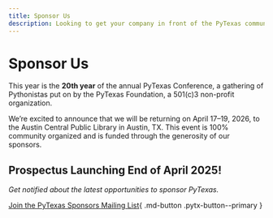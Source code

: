 ```yaml
---
title: Sponsor Us
description: Looking to get your company in front of the PyTexas community? Sponsor us today!
---
```

# Sponsor Us

This year is the **20th year** of the annual PyTexas Conference, a gathering of Pythonistas put on by the PyTexas Foundation, a 501(c)3 non-profit organization. 

We’re excited to announce that we will be returning on April 17&ndash;19, 2026, to the Austin Central Public Library in Austin, TX. 
This event is 100% community organized and is funded through the generosity of our sponsors.

## Prospectus Launching End of April 2025!

*Get notified about the latest opportunities to sponsor PyTexas.*

[Join the PyTexas Sponsors Mailing List](https://mailchi.mp/fc46f2d077fe/pytexas-sponsors){ .md-button .pytx-button--primary }




<!-- 
///If your enterprising self found this, it is not ready. This is last years. Shoo./// 
## 2026 Prospectus

| | Platinum | Gold | Silver | Bronze | Lanyard | Live Captioning | Food/Coffee | Networking Event | 
| -- | :--: |  :--: |  :--: |  :--: |  :--: |  :--: |  :--: | :--: |
| Number remaining | 2 | 4 | 4 | 15 | 2 | 2 | 2 | 6 |
| Cost (USD) | 9000 | 5000 | 3000 | 1000 | 2000 | 2000 | 4000 | 4000 |
| Tickets included | 4 | 2 | 1 | 1 | 2 | 2 | 2 | 2 |
| Pitch | 2 min | 2 min | 1 min | 1 min | 2 min | 2 min | 2 min | 2 min |
| Table | :fontawesome-solid-check: | :fontawesome-solid-check: | :fontawesome-solid-check: | | | | | :fontawesome-solid-check: [^1] |
| Sponsored talk<br/>Slot before lunch, 20 minutes | :fontawesome-solid-check: [^2] ||||||||
| Logo on lanyard | |||| :fontawesome-solid-check: ||
| Logo on PyTexas videos and live stream | ||||| :fontawesome-solid-check: ||
| Logo at breakfast, lunch,<br/>snacks, and beverages | |||||| :fontawesome-solid-check: ||
| Logo on website | :fontawesome-solid-check: | :fontawesome-solid-check: | :fontawesome-solid-check: | :fontawesome-solid-check: | :fontawesome-solid-check: | :fontawesome-solid-check: | :fontawesome-solid-check: | :fontawesome-solid-check: | :fontawesome-solid-check: |
| Logo on opening and<br/>closing slides | :fontawesome-solid-check: | :fontawesome-solid-check: | :fontawesome-solid-check: | :fontawesome-solid-check: | :fontawesome-solid-check: | :fontawesome-solid-check: | :fontawesome-solid-check: | :fontawesome-solid-check: | :fontawesome-solid-check: |
| Social media callout | :fontawesome-solid-check: | :fontawesome-solid-check: | :fontawesome-solid-check: | :fontawesome-solid-check: | :fontawesome-solid-check: | :fontawesome-solid-check: | :fontawesome-solid-check: | :fontawesome-solid-check: | :fontawesome-solid-check: |
| Shared swag table<br/>for stickers and other swag<br/>UNSTAFFED | :fontawesome-solid-check: | :fontawesome-solid-check: | :fontawesome-solid-check: | :fontawesome-solid-check: | :fontawesome-solid-check: | :fontawesome-solid-check: | :fontawesome-solid-check: | :fontawesome-solid-check: | :fontawesome-solid-check: |

///Footnotes Go Here/// 

[^1]: At network event
[^2]: Date selection is first come, first serve. Talk is subject to approval. All talks go through the talk review process to ensure that PyTexas remains a high quality conference. Sponsored talks should be the same kind of talks that you would submit through our normal call for proposals. Sales pitches, advertisements, and talks that are not relevant to the Python community will be rejected. **Note that we reserve the right to reject a talk if we think it could jeopardize our 501(c)3 status.**

### Lead Gathering

The PyTexas Conference does not currently offer lead scanning as part of our sponsorship packages.
However, we have had many sponsors successfully gather leads through other means throughout the conference.

We've seen the following lead scanning techniques uses to great success by our sponsors in the past:

1. Perform a raffle for a big ticket item at the end of the conference and have attendees fill out a form to enter
    1. Some items we've seen have been AirPods Max, Beats, small tablets, large Lego sets
1. Require filling out a web form (Google, SurveyMonkey, etc) to receive a larger or more expensive piece of swag
1. Have links to their company's communities/newsletters as scannable QR codes for attendees to scan

If you choose to do a raffle, we will provide you time (1 - 2 min) on the main stage to perform your raffle and take photos.

## About the PyTexas Conference

The PyTexas Conference is a regional Python-focused conference held annually in the spring every year since 2007 (with a few exceptions). It is the oldest regional Python conference in North America, and possibly the world. Typically, we draw famous Python speakers as well as regional and local Python experts to teach attendees about Python and related technologies.

**On average, we sell out our venue and have 200-250 attendees a year.**

### 2025 Demographics

We had guests from all over the world, though our audience primarily is in Texas.

![Locations](../assets/images/prospectus/Location2024.svg){.pytx-prospectus-graph}
![texas cities](../assets/images/prospectus/TexasCity2024.svg){.pytx-prospectus-graph}

We primarily get software engineers and other engineering fields, though we had some leadership and management folks attend.

![role](../assets/images/prospectus/roles2024.svg){.pytx-prospectus-graph-lg}

 Also, we have a fairly even spread of experience.

![years](../assets/images/prospectus/years2024.svg){.pytx-prospectus-graph-lg}

## How We Use The Funds

All sponsorship funds are used for the benefit of the PyTexas Conference and Foundation and the Texas Python community. We utilize funds to pay our venue, vendors, supplies, and all other things conference related. Any surplus funds that we collect are used to fund the minimal operating cost of the Foundation for the remainder of the year (primarily costs around bookkeeping, email, and foundation governance), as well as make next year’s PyTexas better.

Also, in an attempt to make PyTexas as accessible as possible to everyone, we subsidize our Individual ticket prices with Corporate tickets and Sponsorship funds. By doing this we are able to keep PyTexas Individual tickets as low as possible, ensuring that everyone can attend. If an attendee can’t afford a ticket, they can apply for a grant where we can offer them free tickets and sometimes funds for travel expenses.

---

Thank you for considering to sponsor PyTexas.

If you’re interested in sponsoring PyTexas, please reach out to [sponsorship@pytexas.org](mailto:sponsorship@pytexas.org).
-->